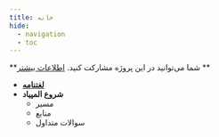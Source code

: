 ```yaml
---
title: خانه
hide:
  - navigation
  - toc
---
```


**شما می‌‌توانید در این پروژه مشارکت کنید. [اطلاعات بیشتر](مشارکت/) **

- [**لغتنامه**‌](مطالب/لغتنامه/)
- **شروع المپیاد**
	- مسیر
	- منابع
	- سوالات متداول
